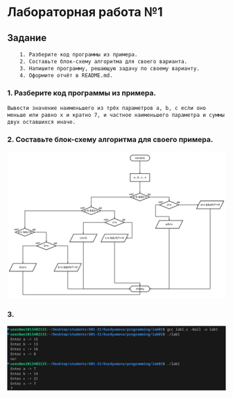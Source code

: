 # Лабораторная работа №1
## Задание 
```
    1. Разберите код программы из примера.
    2. Составьте блок-схему алгоритма для своего варианта.
    3. Напишите программу, решающую задачу по своему варианту.
    4. Оформите отчёт в README.md. 
```

### 1. Разберите код программы из примера. 
```
Вывести значение наименьшего из трёх параметров a, b, c если оно меньше или равно x и кратно 7, и частное наименьшего параметра и суммы двух оставшихся иначе.
```
### 2. Составьте блок-схему алгоритма для своего примера.
![Alt text](diagram.png)

### 3. 

![Alt text](Screenshot_20230925_154144.png)